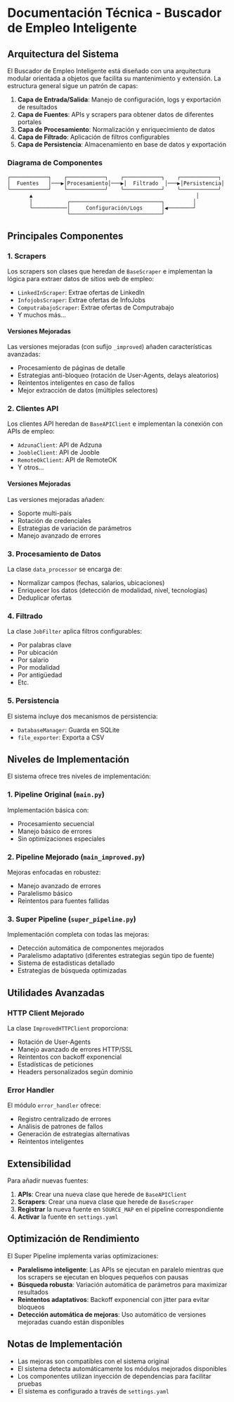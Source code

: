 # Documentación Técnica - Buscador de Empleo Inteligente

## Arquitectura del Sistema

El Buscador de Empleo Inteligente está diseñado con una arquitectura modular orientada a objetos que facilita su mantenimiento y extensión. La estructura general sigue un patrón de capas:

1. **Capa de Entrada/Salida**: Manejo de configuración, logs y exportación de resultados
2. **Capa de Fuentes**: APIs y scrapers para obtener datos de diferentes portales
3. **Capa de Procesamiento**: Normalización y enriquecimiento de datos
4. **Capa de Filtrado**: Aplicación de filtros configurables
5. **Capa de Persistencia**: Almacenamiento en base de datos y exportación

### Diagrama de Componentes

```
┌────────────┐    ┌────────────┐    ┌────────────┐    ┌────────────┐
│  Fuentes   │───▶│Procesamiento│───▶│  Filtrado  │───▶│Persistencia│
└────────────┘    └────────────┘    └────────────┘    └────────────┘
       ▲                                                    │
       │           ┌─────────────────────────────┐         │
       └───────────│     Configuración/Logs      │◀────────┘
                   └─────────────────────────────┘
```

## Principales Componentes

### 1. Scrapers

Los scrapers son clases que heredan de `BaseScraper` e implementan la lógica para extraer datos de sitios web de empleo:

- `LinkedInScraper`: Extrae ofertas de LinkedIn
- `InfojobsScraper`: Extrae ofertas de InfoJobs
- `ComputrabajoScraper`: Extrae ofertas de Computrabajo
- Y muchos más...

#### Versiones Mejoradas

Las versiones mejoradas (con sufijo `_improved`) añaden características avanzadas:

- Procesamiento de páginas de detalle
- Estrategias anti-bloqueo (rotación de User-Agents, delays aleatorios)
- Reintentos inteligentes en caso de fallos
- Mejor extracción de datos (múltiples selectores)

### 2. Clientes API

Los clientes API heredan de `BaseAPIClient` e implementan la conexión con APIs de empleo:

- `AdzunaClient`: API de Adzuna
- `JoobleClient`: API de Jooble
- `RemoteOkClient`: API de RemoteOK
- Y otros...

#### Versiones Mejoradas

Las versiones mejoradas añaden:

- Soporte multi-país
- Rotación de credenciales
- Estrategias de variación de parámetros
- Manejo avanzado de errores

### 3. Procesamiento de Datos

La clase `data_processor` se encarga de:

- Normalizar campos (fechas, salarios, ubicaciones)
- Enriquecer los datos (detección de modalidad, nivel, tecnologías)
- Deduplicar ofertas

### 4. Filtrado

La clase `JobFilter` aplica filtros configurables:

- Por palabras clave
- Por ubicación
- Por salario
- Por modalidad
- Por antigüedad
- Etc.

### 5. Persistencia

El sistema incluye dos mecanismos de persistencia:

- `DatabaseManager`: Guarda en SQLite
- `file_exporter`: Exporta a CSV

## Niveles de Implementación

El sistema ofrece tres niveles de implementación:

### 1. Pipeline Original (`main.py`)

Implementación básica con:
- Procesamiento secuencial
- Manejo básico de errores
- Sin optimizaciones especiales

### 2. Pipeline Mejorado (`main_improved.py`)

Mejoras enfocadas en robustez:
- Manejo avanzado de errores
- Paralelismo básico
- Reintentos para fuentes fallidas

### 3. Super Pipeline (`super_pipeline.py`)

Implementación completa con todas las mejoras:
- Detección automática de componentes mejorados
- Paralelismo adaptativo (diferentes estrategias según tipo de fuente)
- Sistema de estadísticas detallado
- Estrategias de búsqueda optimizadas

## Utilidades Avanzadas

### HTTP Client Mejorado

La clase `ImprovedHTTPClient` proporciona:

- Rotación de User-Agents
- Manejo avanzado de errores HTTP/SSL
- Reintentos con backoff exponencial
- Estadísticas de peticiones
- Headers personalizados según dominio

### Error Handler

El módulo `error_handler` ofrece:

- Registro centralizado de errores
- Análisis de patrones de fallos
- Generación de estrategias alternativas
- Reintentos inteligentes

## Extensibilidad

Para añadir nuevas fuentes:

1. **APIs**: Crear una nueva clase que herede de `BaseAPIClient`
2. **Scrapers**: Crear una nueva clase que herede de `BaseScraper`
3. **Registrar** la nueva fuente en `SOURCE_MAP` en el pipeline correspondiente
4. **Activar** la fuente en `settings.yaml`

## Optimización de Rendimiento

El Super Pipeline implementa varias optimizaciones:

- **Paralelismo inteligente**: Las APIs se ejecutan en paralelo mientras que los scrapers se ejecutan en bloques pequeños con pausas
- **Búsqueda robusta**: Variación automática de parámetros para maximizar resultados
- **Reintentos adaptativos**: Backoff exponencial con jitter para evitar bloqueos
- **Detección automática de mejoras**: Uso automático de versiones mejoradas cuando están disponibles

## Notas de Implementación

- Las mejoras son compatibles con el sistema original
- El sistema detecta automáticamente los módulos mejorados disponibles
- Los componentes utilizan inyección de dependencias para facilitar pruebas
- El sistema es configurado a través de `settings.yaml`